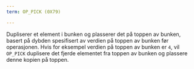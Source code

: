 ```yaml
---
term: OP_PICK (0X79)

---
```

Dupliserer et element i bunken og plasserer det på toppen av bunken, basert på dybden spesifisert av verdien på toppen av bunken før operasjonen. Hvis for eksempel verdien på toppen av bunken er `4`, vil `OP_PICK` duplisere det fjerde elementet fra toppen av bunken og plassere denne kopien på toppen.